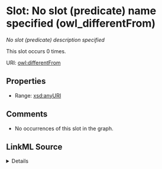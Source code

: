 

# Slot: No slot (predicate) name specified (owl_differentFrom)


_No slot (predicate) description specified_






This slot occurs 0 times.


URI: [owl:differentFrom](http://www.w3.org/2002/07/owl#differentFrom)



<!-- no inheritance hierarchy -->








## Properties

* Range: [xsd:anyURI](http://www.w3.org/2001/XMLSchema#anyURI)





## Comments

* No occurrences of this slot in the graph.



## LinkML Source

<details>

```yaml
name: owl_differentFrom
annotations:
  count:
    tag: count
    value: 0
description: No slot (predicate) description specified
title: No slot (predicate) name specified
comments:
- No occurrences of this slot in the graph.
from_schema: spatial-kg
rank: 1000
domain: owl_differentFrom
slot_uri: owl:differentFrom
alias: owl_differentFrom
range: uri

```
</details>